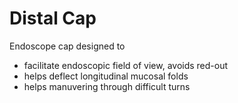 # Distal Cap
Endoscope cap designed to
- facilitate endoscopic field of view, avoids red-out
- helps deflect longitudinal mucosal folds
- helps manuvering through difficult turns